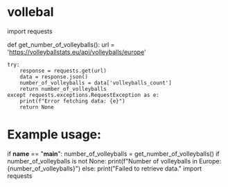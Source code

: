 # vollebal
import requests

def get_number_of_volleyballs():
    url = 'https://volleyballstats.eu/api/volleyballs/europe'
    
    try:
        response = requests.get(url)
        data = response.json()
        number_of_volleyballs = data['volleyballs_count']
        return number_of_volleyballs
    except requests.exceptions.RequestException as e:
        print(f"Error fetching data: {e}")
        return None

# Example usage:
if __name__ == "__main__":
    number_of_volleyballs = get_number_of_volleyballs()
    if number_of_volleyballs is not None:
        print(f"Number of volleyballs in Europe: {number_of_volleyballs}")
    else:
        print("Failed to retrieve data."
import requests

